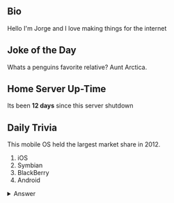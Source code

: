 ## Bio

Hello I'm Jorge and I love making things for the internet

## Joke of the Day

Whats a penguins favorite relative? Aunt Arctica.

## Home Server Up-Time

Its been **12 days** since this server shutdown


## Daily Trivia

This mobile OS held the largest market share in 2012.
 1. iOS
 2. Symbian
 3. BlackBerry
 4. Android

<details>
  <summary>Answer</summary>
  iOS
</details>
